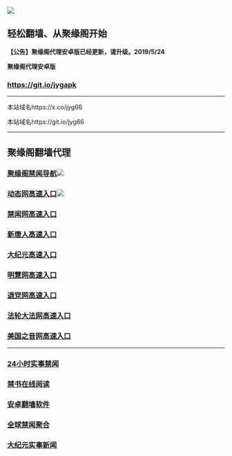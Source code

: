 ![](https://raw.githubusercontent.com/hao369/a/master/j.jpg)



## 轻松翻墙、从聚缘阁开始



**【公告】聚缘阁代理安卓版已经更新，请升级。2019/5/24**

 
**聚缘阁代理安卓版**
### https://git.io/jygapk  

***

本站域名https://x.co/jyg66 

本站域名https://git.io/jyg66



***




## 聚缘阁翻墙代理 

### [聚缘阁禁闻导航](https://7nkkcawz39.execute-api.ap-northeast-1.amazonaws.com/2547)![](https://raw.githubusercontent.com/hao369/a/master/tj.gif)

### [动态网高速入口](http://er2.bmvl.ru/12587/585)![](https://raw.githubusercontent.com/hao369/a/master/jygdl.gif)

### [禁闻网高速入口](http://t.cn/Ais0H8d2)

### [新唐人高速入口](http://er2.bmvl.ru/12587/5)

### [大纪元高速入口](http://er2.bmvl.ru/12587/7)

### [明慧网高速入口](http://er2.bmvl.ru/12587/3)

### [退党网高速入口](http://er2.bmvl.ru/12587/8)

### [法轮大法网高速入口](http://er2.bmvl.ru/12587/15)

### [美国之音网高速入口](http://er2.bmvl.ru/12587/18)





***






### [24小时实事禁闻](https://git.io/fj3Go)

### [禁书在线阅读](https://github.com/txyzum203/djy/blob/master/gb/9p.md?flntdtv#1)


### [安卓翻墙软件](https://git.io/afq)

### [全球禁闻聚合](https://github.com/gfw-breaker/banned-news1/blob/master/README.md)

### [大纪元实事新闻](https://git.io/fjmgE)






